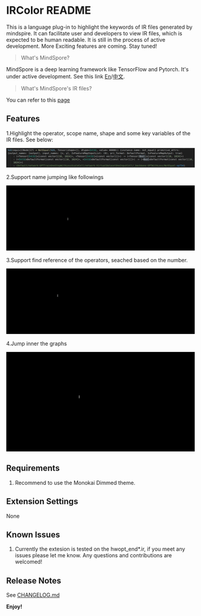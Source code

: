 # IRColor README

This is a language plug-in to highlight the keywords of IR files generated by mindspire. It can facilitate user and developers to view IR files, which is expected to be human readable. It is still in the process of active development. More Exciting features are coming. Stay tuned!

>What's MindSpore?

MindSpore is a deep learning framework like TensorFlow and Pytorch. It's under active development. See this link [En](https://www.mindspore.cn/en)/[中文](https://www.mindspore.cn/).

>What's MindSpore's IR files?

You can refer to this [page](https://www.mindspore.cn/docs/programming_guide/zh-CN/r1.5/read_ir_files.html)

## Features

1.Highlight the operator, scope name, shape and some key variables of the IR files. See below:

![example](images/highlight_feature.png)

2.Support name jumping like followings

![example](images/ircolor.gif)

3.Support find reference of the operators, seached based on the number.

![example](images/find_reference.gif)

4.Jump inner the graphs

![example](images/jump_inner_graphs.gif)

## Requirements

1. Recommend to use the Monokai Dimmed theme.

## Extension Settings

None

## Known Issues

1. Currently the extesion is tested on the hwopt_end*.ir, if you meet any issues please let me know. Any questions and contributions are welcomed!

## Release Notes

See [CHANGELOG.md](CHANGELOG.md)

**Enjoy!**
